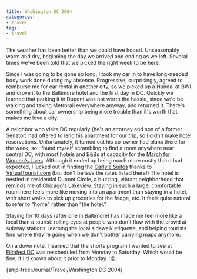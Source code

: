 ```yaml
---
title: Washington DC 2004
categories:
- travel
tags:
- travel
---
```


The weather has been better than we could have hoped.  Unseasonably warm and dry, beginning the day we arrived and ending as we left.  Several times we've been told that we picked the right week to be here.

Since I was going to be gone so long, I took my car in to have long-needed body work done during my absence.  Progressive, surprisingly, agreed to reimburse me for car rental in another city, so we picked up a Hundai at BWI and drove it to the Baltimore hotel and the first day in DC.  Quickly we learned that parking it in Dupont was not worth the hassle, since we'd be walking and taking Metrorail everywhere anyway, and returned it.  There's something about car ownership being more trouble than it's worth that makes me love a city.

A neighbor who visits DC regularly (he's an attorney and son of a former Senator) had offered to lend his apartment for our trip, so I didn't make hotel reservations.  Unfortunately, it turned out his co-owner had plans there for the week, so I found myself scrambling to find a room anywhere near central DC, with most hotels and B&Bs at capacity for the [March for Women's Lives][1].  Although it ended up being much more costly than I had expected, I lucked out in finding the [Carlyle Suites][2] thanks to [VirtualTourist.com][3] (but don't believe the rates listed there!)  The hotel is nestled in residential Dupont Circle, a buzzing, vibrant neighborhood that reminds me of Chicago's Lakeview.  Staying in such a large, comfortable room here feels more like moving into an apartment than staying in a hotel, with short walks to pick up groceries for the fridge, etc.  It feels quite natural to refer to "home" rather than "the hotel."

   [1]: http://www.marchforwomen.org/
   [2]: http://www.carlylesuites.com/
   [3]: http://www.virtualtourist.com/vt/500/3/1253d/

Staying for 10 days (after one in Baltimore) has made me feel more like a local than a tourist: rolling eyes at people who don't flow with the crowd at subway stations, learning the local sidewalk etiquette, and helping tourists find where they're going when we don't bother carrying maps anymore.

On a down note, I learned that the shorts program I wanted to see at [Filmfest DC][4] was rescheduled from Monday to Saturday.  Which would be fine, if I'd known about it prior to Monday.  ::pout::

   [4]: http://www.filmfestdc.org/

{snip-tree:Journal/Travel/Washington DC 2004}
